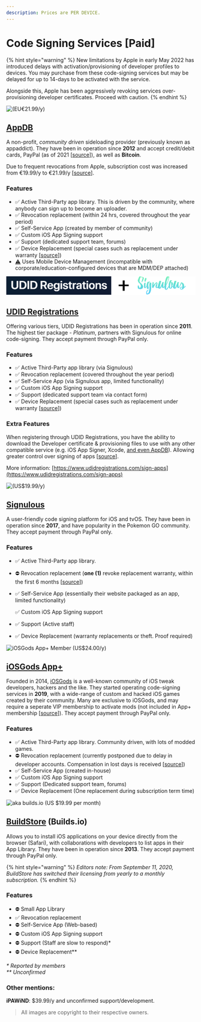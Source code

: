 ```yaml
---
description: Prices are PER DEVICE.
---
```


# Code Signing Services \[Paid]

{% hint style="warning" %}
New limitations by Apple in early May 2022 has introduced delays with activation/provisioning of developer profiles to devices. You may purchase from these code-signing services but may be delayed for up to 14-days to be activated with the service.&#x20;

Alongside this, Apple has been aggressively revoking services over-provisioning developer certificates. Proceed with caution.
{% endhint %}





![(EU€21.99/y)](../.gitbook/assets/appdb\_logo-svg\_56px.png)

## [AppDB](https://appdb.to/)

A non-profit, _community driven_ sideloading provider (previously known as appaddict). They have been in operation since **2012** and accept credit/debit cards, PayPal (as of 2021 \[[source](https://archive.vn/osV5D)]), as well as **Bitcoin**.&#x20;

Due to frequent revocations from Apple, subscription cost was increased from €19.99/y to €21.99/y \[[source](https://archive.vn/wip/SkhpW)].

### **Features**

* ✅ Active Third-Party app library. This is driven by the community, where anybody can sign up to become an uploader.&#x20;
* ✅ Revocation replacement (within 24 hrs, covered throughout the year period)
* ✅ Self-Service App (created by member of community)
* ✅ Custom iOS App Signing support
* ✅ Support (dedicated support team, forums)&#x20;
* ✅ Device Replacement (special cases such as replacement under warranty \[[source](https://archive.vn/UgD1P)])
* [⚠️](https://emojipedia.org/warning/) Uses Mobile Device Management (incompatible with corporate/education-configured devices that are MDM/DEP attached)







![(US$19.99/y)](../.gitbook/assets/udid+siglogo.png)

## [UDID Registrations](https://www.udidregistrations.com/buy)

Offering various tiers, UDID Registrations has been in operation since **2011**. The highest tier package - _Platinum_, partners with Signulous for online code-signing. They accept payment through PayPal only.

### Features

* ✅ Active Third-Party app library (via Signulous)&#x20;
* ✅ Revocation replacement (covered throughout the year period)
* ✅ Self-Service App (via Signulous app, limited functionality)
* ✅ Custom iOS App Signing support
* ✅ Support (dedicated support team via contact form)&#x20;
* ✅ Device Replacement (special cases such as replacement under warranty \[[source](https://www.udidregistrations.com/buy#replacement)])

### Extra Features

When registering through UDID Registrations, you have the ability to download the Developer certificate & provisioning files to use with any other compatible service (e.g. iOS App Signer, Xcode, [and even AppDB](https://forum.appdb.to/index.php?/topic/4707-tut-how-to-install-any-app-from-appdb-absolutely-for-free/)). Allowing greater control over signing of apps \[[source](https://www.udidregistrations.com/buy#certificate)].

More information: [https://www.udidregistrations.com/sign-apps](https://www.udidregistrations.com/sign-apps)





![(US$19.99/y)](../.gitbook/assets/signulous\_logo\_56px.png)

## [Signulous](https://www.signulous.com/)

A user-friendly code signing platform for iOS and tvOS. They have been in operation since **2017**, and have popularity in the Pokemon GO community. They accept payment through PayPal only.

### **Features**

* ✅ Active Third-Party app library.&#x20;
* ⛔ Revocation replacement (**one (1)** revoke replacement warranty, within the first 6 months \[[source](https://archive.vn/y5gOm)])
*   ✅ Self-Service App (essentially their website packaged as an app, limited functionality)

    ✅ Custom iOS App Signing support
* ✅ Support (Active staff)
* ✅ Device Replacement (warranty replacements or theft. Proof required)&#x20;







![iOSGods App+ Member (US$24.00/y)](../.gitbook/assets/iosgods\_logo80px.png)

## [iOSGods App+](https://plusapp.iosgods.com/product/iosgods-app/)

Founded in 2014, [iOSGods](https://iosgods.com/) is a well-known community of iOS tweak developers, hackers and the like. They started operating code-signing services in **2019**, with a wide-range of custom and hacked iOS games created by their community. Many are exclusive to iOSGods, and may require a seperate VIP membership to activate mods (not included in App+ membership \[[source](https://iosgods.com/topic/100620-iosgods-app-frequently-asked-questions-answers/)]). They accept payment through PayPal only.

### Features

* ✅ Active Third-Party app library. Community driven, with lots of modded games.
* ⛔ Revocation replacement (currently postponed due to delay in developer accounts. Compensation in lost days is received \[[source](https://plusapp.iosgods.com/account-reseller-program/)])
* ✅ Self-Service App (created in-house)
* ✅ Custom iOS App Signing support
* ✅ Support (Dedicated support team, forums)&#x20;
* ✅ Device Replacement (One replacement during subscription term time)





![aka builds.io (US $19.99 per month)](../.gitbook/assets/buildstore-title-56px\_black.png)

## [BuildStore](https://builds.io/) (Builds.io)

Allows you to install iOS applications on your device directly from the browser (Safari), with collaborations with developers to list apps in their App Library. They have been in operation since **2013**. They accept payment through PayPal only.

{% hint style="warning" %}
_Editors note: From September 11, 2020, BuildStore has switched their licensing from yearly to a monthly subscription._
{% endhint %}

### **Features**

* ⛔ Small App Library
* ✅ Revocation replacement&#x20;
* ⛔ Self-Service App (Web-based)
* ⛔ Custom iOS App Signing support
* ⛔ Support (Staff are slow to respond)\*&#x20;
* ⛔ Device Replacement\*\*

_\* Reported by members_\
_\*\* Unconfirmed_

### Other mentions:

**iPAWiND**: $39.99/y and unconfirmed support/development.

> All images are copyright to their respective owners.
